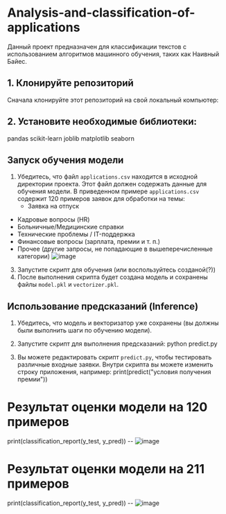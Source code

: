 # Analysis-and-classification-of-applications
Данный проект предназначен для классификации текстов с использованием алгоритмов машинного обучения, таких как Наивный Байес.

## 1. Клонируйте репозиторий
Сначала клонируйте этот репозиторий на свой локальный компьютер:
## 2. Установите необходимые библиотеки:
  pandas
   scikit-learn
   joblib
   matplotlib
   seaborn
## Запуск обучения модели
1. Убедитесь, что файл `applications.csv` находится в исходной директории проекта. Этот файл должен содержать данные для обучения модели.
   В приведенном примере `applications.csv` содержит 120 примеров заявок для обработки на темы:
    - Заявка на отпуск
 - Кадровые вопросы (HR)
 - Больничные/Медицинские справки
 - Технические проблемы / IT-поддержка
 - Финансовые вопросы (зарплата, премии и т. п.)
 - Прочее (другие запросы, не попадающие в вышеперечисленные категории)
   ![image](https://github.com/user-attachments/assets/818717bd-61c1-4558-9f7b-b16570314b2c)

3. Запустите скрипт для обучения (или воспользуйтесь созданой(?))
4. После выполнения скрипта будет создана модель и сохранены файлы `model.pkl` и `vectorizer.pkl`.

## Использование предсказаний (Inference)

1. Убедитесь, что модель и векторизатор уже сохранены (вы должны были выполнить шаги по обучению модели).

2. Запустите скрипт для выполнения предсказаний:
   python predict.py

3. Вы можете редактировать скрипт `predict.py`, чтобы тестировать различные входные заявки. Внутри скрипта вы можете изменить строку приложения, например:
     print(predict("условия получения премии"))
   
# Результат оценки модели на 120 примеров
 print(classification_report(y_test, y_pred)) -- ![image](https://github.com/user-attachments/assets/8e536451-b590-48b1-92c8-e1052fdd528d)
 
# Результат оценки модели на 211 примеров
 print(classification_report(y_test, y_pred)) -- ![image](https://github.com/user-attachments/assets/39ca0b07-6ef9-4f06-bf1c-34a9f6874304)
